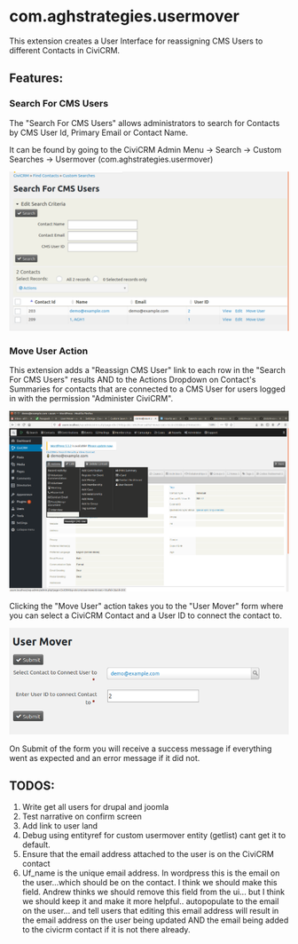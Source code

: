 # com.aghstrategies.usermover

This extension creates a User Interface for reassigning CMS Users to different Contacts in CiviCRM.

## Features:

### Search For CMS Users

The "Search For CMS Users" allows administrators to search for Contacts by CMS User Id, Primary Email or Contact Name.

It can be found by going to the CiviCRM Admin Menu -> Search -> Custom Searches -> Usermover (com.aghstrategies.usermover)

![Search For CMS Users Screenshot](/images/search.png)

### Move User Action

This extension adds a "Reassign CMS User" link to each row in the "Search For CMS Users" results AND to the Actions Dropdown on Contact's Summaries for contacts that are connected to a CMS User for users logged in with the permission "Administer CiviCRM".

![Move User Action Screenshot](/images/MoveUser.png)

Clicking the "Move User" action takes you to the "User Mover" form where you can select a CiviCRM Contact and a User ID to connect the contact to.

![User Mover Form](/images/userMover.png)

On Submit of the form you will receive a success message if everything went as expected and an error message if it did not.

## TODOS:

1. Write get all users for drupal and joomla
2. Test narrative on confirm screen
3. Add link to user land
4. Debug using entityref for custom usermover entity (getlist) cant get it to default.
6. Ensure that the email address attached to the user is on the CiviCRM contact
7. Uf_name is the unique email address. In wordpress this is the email on the user...which should be on the contact. I think we should make this field. Andrew thinks we should remove this field from the ui... but I think we should keep it and make it more helpful.. autopopulate to the email on the user... and tell users that editing this email address will result in the email address on the user being updated AND the email being added to the civicrm contact if it is not there already.

